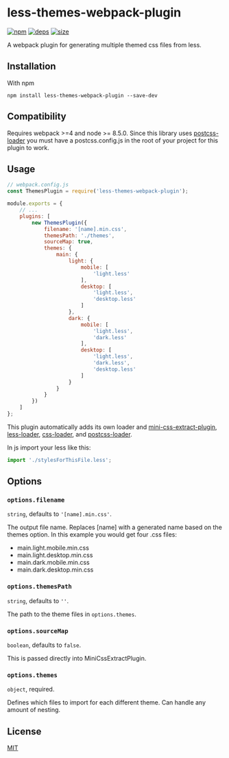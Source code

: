 # less-themes-webpack-plugin
[![npm][npm]][npm-url]
[![deps][deps]][deps-url]
[![size][size]][size-url]

A webpack plugin for generating multiple themed css files from less.

## Installation

With npm
```
npm install less-themes-webpack-plugin --save-dev
```

## Compatibility

Requires webpack >=4 and node >= 8.5.0. Since this library uses [postcss-loader](https://github.com/postcss/postcss-loader) you must have a postcss.config.js in the root of your project for this plugin to work.

## Usage

```javascript
// webpack.config.js
const ThemesPlugin = require('less-themes-webpack-plugin');

module.exports = {
    // ...
    plugins: [
		new ThemesPlugin({
			filename: '[name].min.css',
			themesPath: './themes',
			sourceMap: true,
			themes: {
				main: {
					light: {
						mobile: [
							'light.less'
						],
						desktop: [
							'light.less',
							'desktop.less'
						]
					},
					dark: {
						mobile: [
							'light.less',
							'dark.less'
						],
						desktop: [
							'light.less',
							'dark.less',
							'desktop.less'
						]
					}
				}
			}
		})
    ]
};
```

This plugin automatically adds its own loader and  [mini-css-extract-plugin](https://github.com/webpack-contrib/mini-css-extract-plugin), [less-loader](https://github.com/webpack-contrib/less-loader), [css-loader](https://github.com/webpack-contrib/css-loader), and [postcss-loader](https://github.com/postcss/postcss-loader).

In js import your less like this:
```javascript
import './stylesForThisFile.less';
```

## Options

### `options.filename`

`string`, defaults to `'[name].min.css'`.

The output file name. Replaces [name] with a generated name based on the themes option. In this example you would get four .css files:
 - main.light.mobile.min.css
 - main.light.desktop.min.css
 - main.dark.mobile.min.css
 - main.dark.desktop.min.css

### `options.themesPath`

`string`, defaults to `''`.

The path to the theme files in `options.themes`.

### `options.sourceMap`

`boolean`, defaults to `false`.

This is passed directly into MiniCssExtractPlugin.

### `options.themes`

`object`, required.

Defines which files to import for each different theme. Can handle any amount of nesting.

## License

[MIT](./LICENSE.md)

[npm]: https://img.shields.io/npm/v/less-themes-webpack-plugin.svg
[npm-url]: https://npmjs.com/package/less-themes-webpack-plugin
[deps]: https://david-dm.org/darrenpaulwright/less-themes-webpack-plugin.svg
[deps-url]: https://david-dm.org/darrenpaulwright/less-themes-webpack-plugin
[size]: https://packagephobia.now.sh/badge?p=less-themes-webpack-plugin
[size-url]: https://packagephobia.now.sh/result?p=less-themes-webpack-plugin
